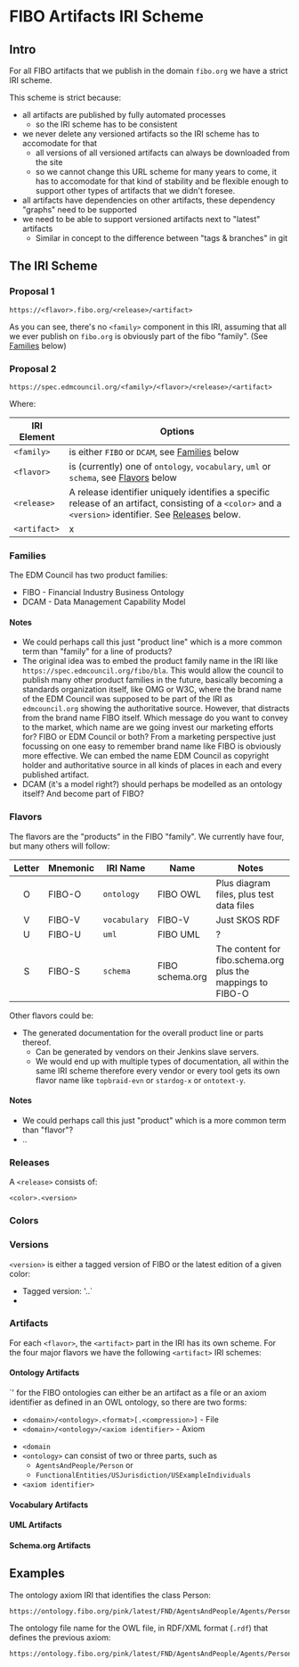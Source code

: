 # FIBO Artifacts IRI Scheme

## Intro

For all FIBO artifacts that we publish in the domain ```fibo.org``` we have a strict IRI scheme.

This scheme is strict because:

- all artifacts are published by fully automated processes
  - so the IRI scheme has to be consistent
- we never delete any versioned artifacts so the IRI scheme has to accomodate for that
  - all versions of all versioned artifacts can always be downloaded from the site
  - so we cannot change this URL scheme for many years to come, it has to accomodate for
    that kind of stability and be flexible enough to support other types of artifacts that
    we didn't foresee.
- all artifacts have dependencies on other artifacts, these dependency "graphs" need to be supported
- we need to be able to support versioned artifacts next to "latest" artifacts
  - Similar in concept to the difference between "tags & branches" in git

## The IRI Scheme

### Proposal 1

```
https://<flavor>.fibo.org/<release>/<artifact>
```
As you can see, there's no `<family>` component in this IRI, assuming that all we ever publish on `fibo.org` is obviously part of the fibo "family". (See [Families](#families) below)

### Proposal 2

```
https://spec.edmcouncil.org/<family>/<flavor>/<release>/<artifact>
```

Where:

| IRI Element  | Options |
| ------------ | ------- |
| `<family>`   | is either `FIBO` or `DCAM`, see [Families](#families) below |
| `<flavor>`   | is (currently) one of `ontology`, `vocabulary`, `uml` or `schema`, see [Flavors](#flavors) below |
| `<release>`  | A release identifier uniquely identifies a specific release of an artifact, consisting of a `<color>` and a `<version>` identifier. See [Releases](#releases) below. |
| `<artifact>` | x |

### Families

The EDM Council has two product families:

* FIBO - Financial Industry Business Ontology
* DCAM - Data Management Capability Model

#### Notes

- We could perhaps call this just "product line" which is a more common term than "family" for a line of products?
- The original idea was to embed the product family name in the IRI like `https://spec.edmcouncil.org/fibo/bla`.
  This would allow the council to publish many other product families in the future, basically becoming a standards
  organization itself, like OMG or W3C, where the brand name of the EDM Council was supposed to be part of the IRI
  as `edmcouncil.org` showing the authoritative source.
  However, that distracts from the brand name FIBO itself. Which message do you want to convey to the market, which name
  are we going invest our marketing efforts for? FIBO or EDM Council or both? From a marketing perspective just focussing on
  one easy to remember brand name like FIBO is obviously more effective. We can embed the name EDM Council as copyright
  holder and authoritative source in all kinds of places in each and every published artifact.
- DCAM (it's a model right?) should perhaps be modelled as an ontology itself? And become part of FIBO?

### Flavors

The flavors are the "products" in the FIBO "family". We currently have four, but many others will follow:

| Letter | Mnemonic | IRI Name     | Name            | Notes |
|:------:| -------- | ------------ | --------------- | ----- |
| O      | FIBO-O   | `ontology`   | FIBO OWL        | Plus diagram files, plus test data files |
| V      | FIBO-V   | `vocabulary` | FIBO-V          | Just SKOS RDF |
| U      | FIBO-U   | `uml`        | FIBO UML        | ? |
| S      | FIBO-S   | `schema`     | FIBO schema.org | The content for fibo.schema.org plus the mappings to FIBO-O |

Other flavors could be:

- The generated documentation for the overall product line or parts thereof.
  - Can be generated by vendors on their Jenkins slave servers.
  - We would end up with multiple types of documentation, all within the same IRI scheme therefore every vendor or every tool
    gets its own flavor name like `topbraid-evn` or `stardog-x` or `ontotext-y`.

#### Notes

- We could perhaps call this just "product" which is a more common term than "flavor"?
- ..

### Releases

A `<release>` consists of:

```
<color>.<version>
```

### Colors

### Versions

`<version>` is either a tagged version of FIBO or the latest edition of a given color:

- Tagged version: '<major>.<minor>.<fix>`
- 

### Artifacts

For each `<flavor>`, the `<artifact>` part in the IRI has its own scheme. For the four major flavors we have the following `<artifact>` IRI schemes:

#### Ontology Artifacts

`<artifact>' for the FIBO ontologies can either be an artifact as a file or an axiom identifier as defined in an OWL ontology, so there are two forms:

* `<domain>/<ontology>.<format>[.<compression>]` - File
* `<domain>/<ontology>/<axiom identifier>` - Axiom

- `<domain`
- `<ontology>` can consist of two or three parts, such as
  - `AgentsAndPeople/Person` or
  - `FunctionalEntities/USJurisdiction/USExampleIndividuals`
- `<axiom identifier>`

#### Vocabulary Artifacts

#### UML Artifacts

#### Schema.org Artifacts


## Examples

The ontology axiom IRI that identifies the class Person:

```
https://ontology.fibo.org/pink/latest/FND/AgentsAndPeople/Agents/Person
```

The ontology file name for the OWL file, in RDF/XML format (`.rdf`) that defines the previous axiom:

```
https://ontology.fibo.org/pink/latest/FND/AgentsAndPeople/Agents/Person.rdf
```



